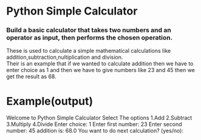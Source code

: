 # Python Simple Calculator
### Build a basic calculator that takes two numbers and an operator as input, then performs the chosen operation.

 These is used to calculate a simple mathematical calculations like addition,subtraction,nultiplication and division.  
 Their is an example that if we wanted to calculate addition then we have to enter choice as 1 and then we have to give numbers like 23 and 45 then we get the result as 68.

# Example(output)
Welcome to Python Simple Calculator
Select The options
1.Add
2.Subtract
3.Multiply
4.Divide
Enter choice: 1
Enter first number: 23
Enter second number: 45
addition is: 68.0
You want to do next calculation? (yes/no):